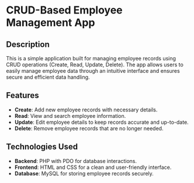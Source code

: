 # CRUD-Based Employee Management App

## Description
This is a simple application built for managing employee records using CRUD operations (Create, Read, Update, Delete). 
The app allows users to easily manage employee data through an intuitive interface and ensures secure and efficient data handling.

## Features
- **Create**: Add new employee records with necessary details.
- **Read**: View and search employee information.
- **Update**: Edit employee details to keep records accurate and up-to-date.
- **Delete**: Remove employee records that are no longer needed.

## Technologies Used
- **Backend**: PHP with PDO for database interactions.
- **Frontend**: HTML and CSS for a clean and user-friendly interface.
- **Database**: MySQL for storing employee records securely.
